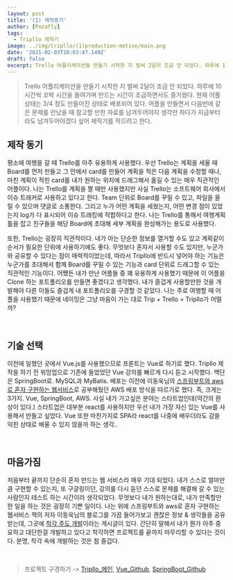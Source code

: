 ```yaml
---
layout: post
title: '(1) 제작동기'
author: [Pozafly]
tags:
  - Tripllo 제작기
image: ../img/tripllo/(1)production-motive/main.png
date: '2021-02-03T10:03:47.149Z'
draft: false
excerpt: Trello 어플리케이션을 만들기 시작한 지 벌써 2달이 조금 안 되었다. 하루에 10시간씩 꼬박 시간을 들여가며 만드는 시간이 조급하면서도 즐거웠다. 현재 어플 상태는 3/4 정도 만들어진 상태로 배포되어 있다. 어플을 만들면서 다음번에 같은 문제를 만났을 때 참고할 만한 자료를 남겨두어야지 생각만 하다가 지금부터라도 남겨두어야겠다 싶어 제작기를 적으려고 한다.
---
```


> Trello 어플리케이션을 만들기 시작한 지 벌써 2달이 조금 안 되었다. 하루에 10시간씩 꼬박 시간을 들여가며 만드는 시간이 조급하면서도 즐거웠다. 현재 어플 상태는 3/4 정도 만들어진 상태로 배포되어 있다. 어플을 만들면서 다음번에 같은 문제를 만났을 때 참고할 만한 자료를 남겨두어야지 생각만 하다가 지금부터라도 남겨두어야겠다 싶어 제작기를 적으려고 한다.

## 제작 동기

평소에 여행을 갈 때 Trello를 아주 유용하게 사용했다. 우선 Trello는 계획을 세울 때 Board를 먼저 만들고 그 안에서 card를 만들어 계획을 적은 다음 계획을 수정할 때나, 마친 계획이 적힌 card를 내가 원하는 위치에 드래그해서 옮길 수 있는 매우 직관적인 어플이다. 나는 Trello를 계획을 짤 때만 사용했지만 사실 Trello는 소프트웨어 회사에서 이슈 트래커로 사용하고 있다고 한다. Team 단위로 Board를 꾸밀 수 있고, 파일을 올릴 수 있으며 댓글로 소통한다. 그리고 누가 어떤 계획을 세웠는지, 어떤 변경 점이 있었는지 log가 다 표시되어 이슈 트래킹에 적합하다고 한다. 나는 Trello를 통해서 여행계획 틀을 잡고 친구들을 해당 Board에 초대해 세부 계획을 완성해가는 용도로 사용했다.

또한, Trello는 굉장히 직관적이다. 내가 아는 단순한 정보를 열거할 수도 있고 계획같이 순서가 필요한 단위에 사용하기에도 좋다. 무엇보다 혼자서 사용할 수도 있지만, 누군가와 공유할 수 있다는 점이 매력적이었는데, 따라서 Tripllo에 반드시 넣어야 하는 기능은 누군가를 초대해서 함께 Board를 꾸밀 수 있는 기능과 card 단위로 드래그할 수 있는 직관적인 기능이다. 어쨌든 내가 만난 어플들 중 꽤 유용하게 사용했기 때문에 이 어플을 Clone 하는 포트폴리오를 만들면 좋겠다고 생각했다. 내가 즐겁게 사용할만한 것을 개발해야 다른 이들도 즐겁게 내 포트폴리오를 구경할 것 같았다. 나는 주로 여행할 때 어플을 사용했기 때문에 네이밍은 그냥 마음이 가는 대로 Trip + Trello = Tripllo가 어떨까?

<br/>

## 기술 선택

이전에 일했던 곳에서 Vue.js를 사용했으므로 프론트는 Vue로 하기로 했다. Tripllo 제작을 하기 전 워밍업으로 기존에 들었었던 Vue 강의를 빠르게 다시 듣고 시작했다. 백단은 SpringBoot로. MySQL과 MyBatis. 배포는 이전에 이동욱님의 [스프링부트와 aws로 혼자 구현하는 웹서비스](https://jojoldu.tistory.com/463)로 공부해뒀던 AWS 배포 방식을 따르기로 했다. 즉, 크게는 3가지. Vue, SpringBoot, AWS. 사실 내가 가고싶은 분야는 스타트업인데(약간의 환상이 있다.) 스타트업은 대부분 react를 사용하지만 우선 내가 가장 자신 있는 Vue를 사용해서 만들고 싶었다. Vue 또한 마찬가지로 SPA라 react를 나중에 배우더라도 감을 익힌 상태로 배울 수 있지 않을까 하는 생각..

<br/>

## 마음가짐

처음부터 끝까지 단순히 혼자 만드는 웹 서비스라 매우 기대 되었다. 내가 스스로 얼마만큼 구현할 수 있는지, 또 구글링이던, 강의를 다시 듣던 스스로 문제를 해결해 갈 수 있는 사람인지 테스트 하는 시간이라 생각되었다. 무엇보다 내가 원하는대로, 내가 만족할만한 일을 하는 것은 굉장히 기쁜 일이다. 나는 위에 스프링부트와 aws로 혼자 구현하는 웹서비스 책의 저자 이동욱님의 블로그를 가끔 들어가보고 괜찮은 정보 & 생각들을 공유받는데, 그곳에 [착각 주도 개발](https://jojoldu.tistory.com/496?category=689637)이라는 게시글이 있다. 간단히 말해서 내가 뭔가 아주 중요하고 대단한걸 개발하고 있다고 착각하면 프로젝트를 끝까지 마무리할 수 있다는 것이다. 분명, 착각 속에 개발하는 것은 참 즐겁다.

<br/>

> 프로젝트 구경하기 -> [Tripllo\_메인](https://tripllo.tech), [Vue_Github](https://github.com/pozafly/tripllo_vue), [SpringBoot_Github](https://github.com/pozafly/tripllo_springBoot)
